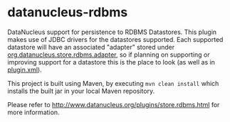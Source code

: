datanucleus-rdbms
=================

DataNucleus support for persistence to RDBMS Datastores. This plugin makes use
of JDBC drivers for the datastores supported. Each supported datastore will have an associated "adapter"
stored under <a href="https://github.com/datanucleus/datanucleus-rdbms/tree/master/src/java/org/datanucleus/store/rdbms/adapter">org.datanucleus.store.rdbms.adapter</a>, 
so if planning on supporting or improving support for a datastore this is the place to look (as well as in 
<a href="https://github.com/datanucleus/datanucleus-rdbms/blob/master/plugin.xml">plugin.xml</a>).

This project is built using Maven, by executing `mvn clean install` which installs the built jar in your local Maven
repository.

Please refer to http://www.datanucleus.org/plugins/store.rdbms.html  for more information.
